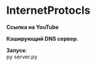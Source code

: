 # InternetProtocls
**Ссылка на YouTube**  
  
  
**Кэширующий DNS сервер.**  

**Запуск**:  
py server.py

